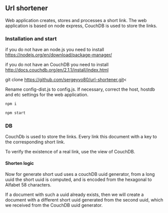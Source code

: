 ## Url shortener

Web application creates, stores and processes a short link.
The web application is based on node express, CouchDB is used to store the links.

### Installation and start

if you do not have an node.js you need to install
https://nodejs.org/en/download/package-manager/

if you do not have an CouchDB you need to install
http://docs.couchdb.org/en/2.1.1/install/index.html


git clone https://github.com/sergeyvo80/url-shortener.git<

Rename config-dist.js to config.js. If necessary, correct the host, hostdb and etc settings for the web application.

```markdown
npm i

npm start
```



### DB
CouchDb is used to store the links. Every link this document with a key to the corresponding short link.

To verify the existence of a real link, use the view of CouchDB.

#### Shorten logic</h3>
Now for generate short uud uses a couchDB uuid generator, from a long uuid the short uuid is computed,
and is encoded from the hexagonal to Alfabet 58 characters.

If a document with such a uuid already exists, then we will create a document with a different short uuid generated
    from the second uuid, which we received from the CouchDB uuid generator.

